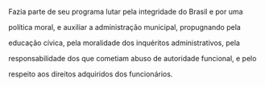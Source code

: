 

Fazia parte de seu programa lutar pela integridade do Brasil e por uma

política moral, e auxiliar a administração municipal, propugnando pela

educação cívica, pela moralidade dos inquéritos administrativos, pela

responsabilidade dos que cometiam abuso de autoridade funcional, e pelo

respeito aos direitos adquiridos dos funcionários.



